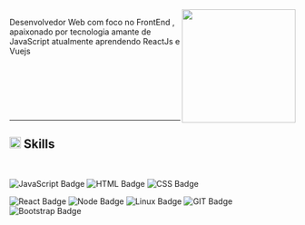 
<img align="right" width="200px" src="https://media.giphy.com/media/JIX9t2j0ZTN9S/giphy.gif">

<p>
Desenvolvedor Web com foco no FrontEnd , apaixonado por tecnologia amante de JavaScript atualmente aprendendo ReactJs e Vuejs
</p>

<br><br><br><br><br>

---

## <img class="emoji" alt="hammer_and_wrench" height="20" width="20" src="https://github.githubassets.com/images/icons/emoji/unicode/1f6e0.png"> Skills

<br>
<div>


![JavaScript Badge](https://img.shields.io/badge/-JavaScript-%23F7DF1E?logo=javascript&logoColor=white)
![HTML Badge](https://img.shields.io/badge/-HTML-%23E34F26?logo=html5&logoColor=white)
![CSS Badge](https://img.shields.io/badge/-CSS-%231572B6?logo=css3&logoColor=white)



![React Badge](https://img.shields.io/badge/-React-%2361DAFB?logo=react&logoColor=white)
![Node Badge](https://img.shields.io/badge/-Node-%23339933?logo=node.js&logoColor=white)
![Linux Badge](https://img.shields.io/badge/-Linux-%23FCC624?logo=linux&logoColor=white)
![GIT Badge](https://img.shields.io/badge/-GIT-%23F05032?logo=git&logoColor=white)
![Bootstrap Badge](https://img.shields.io/badge/-Bootstrap-%23563D7C?logo=bootstrap&logoColor=white)

</div>
